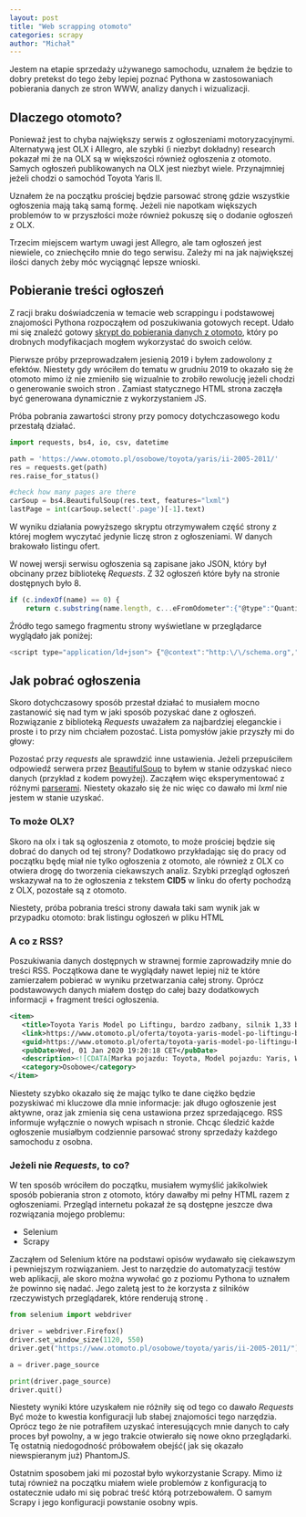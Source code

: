 ```yaml
---
layout: post
title: "Web scrapping otomoto"
categories: scrapy
author: "Michał"
---
```





Jestem na etapie sprzedaży używanego samochodu, uznałem że będzie to dobry pretekst do tego żeby lepiej poznać Pythona w zastosowaniach pobierania danych ze stron WWW, analizy danych i wizualizacji.

## Dlaczego otomoto?

Ponieważ jest to chyba największy serwis z ogłoszeniami motoryzacyjnymi. Alternatywą jest OLX i Allegro, ale szybki (i niezbyt dokładny) research pokazał mi że na OLX są w większości również ogłoszenia z otomoto. Samych ogłoszeń publikowanych na OLX jest niezbyt wiele. Przynajmniej jeżeli chodzi o samochód Toyota Yaris II.

Uznałem że na początku prościej będzie parsować stronę gdzie wszystkie ogłoszenia mają taką samą formę. Jeżeli nie napotkam większych problemów to w przyszłości może również pokuszę się o dodanie ogłoszeń z OLX.

Trzecim miejscem wartym uwagi jest Allegro, ale tam ogłoszeń jest niewiele, co zniechęciło mnie do tego serwisu. Zależy mi na jak największej ilości danych żeby móc wyciągnąć lepsze wnioski.

## Pobieranie treści ogłoszeń

Z racji braku doświadczenia w temacie web scrappingu i podstawowej znajomości Pythona rozpocząłem od poszukiwania gotowych recept. Udało mi się znaleźć gotowy [skrypt do pobierania danych z otomoto](https://bananovitch.github.io/blog/2018/09/19/python-car-scraper.html),  który po drobnych modyfikacjach mogłem wykorzystać do swoich celów.

Pierwsze próby przeprowadzałem jesienią 2019 i byłem zadowolony z efektów. Niestety gdy wróciłem do tematu w grudniu 2019 to okazało się że otomoto mimo iż nie zmieniło się wizualnie to zrobiło rewolucję jeżeli chodzi o generowanie swoich stron <WWW>. Zamiast statycznego HTML strona zaczęła być generowana dynamicznie z wykorzystaniem JS.

Próba pobrania zawartości strony przy pomocy dotychczasowego kodu przestałą działać.

```python
import requests, bs4, io, csv, datetime

path = 'https://www.otomoto.pl/osobowe/toyota/yaris/ii-2005-2011/'
res = requests.get(path)
res.raise_for_status()

#check how many pages are there
carSoup = bs4.BeautifulSoup(res.text, features="lxml")
lastPage = int(carSoup.select('.page')[-1].text)
```

W wyniku działania powyższego skryptu otrzymywałem część strony z której mogłem wyczytać jedynie liczę stron z ogłoszeniami. W danych brakowało listingu ofert.

W nowej wersji serwisu ogłoszenia są zapisane jako JSON, który był obcinany przez bibliotekę *Requests*.
Z 32 ogłoszeń które były na stronie dostępnych było 8.

```javascript
if (c.indexOf(name) == 0) {
    return c.substring(name.length, c...eFromOdometer":{"@type":"QuantitativeValue","unitCode":"KMT","value":"133120"}}},{"@type":"Offer","priceSpecification":{"@type":"UnitPriceSpecification","price":"11600","priceCurrency":"PLN"},"itemOffered":{"@type":"Car","name":"Toyota Yaris","vehicleConfiguration":"Toyota Yaris 2009 rok, benzyna, klimatyzacja, 2x opony, \u015bliczna Toyota","brand":"Toyota","fuelType":"Benzyna","modelDate":"2009","mileageFromOdometer":{"@type":"QuantitativeValue","unitCode":"KMT","value":"150000"}}}]}}    </script>
```

Źródło tego samego fragmentu strony wyświetlane w przeglądarce wyglądało jak poniżej:

```javascript
<script type="application/ld+json"> {"@context":"http:\/\/schema.org","@type":"Webpage","url":"https:\/\/www.otomoto.pl\/osobowe\/toyota\/yaris\/ii-2005-2011\/","mainEntity":{"@type":"OfferCatalog","name":"Otomoto","itemListElement":[{"@type":"Offer","priceSpecification":{"@type":"UnitPriceSpecification","price":"14900","priceCurrency":"PLN"},"itemOffered"
```

## Jak pobrać ogłoszenia

Skoro dotychczasowy sposób przestał działać to musiałem mocno zastanowić się nad tym w jaki sposób pozyskać dane z ogłoszeń. Rozwiązanie z biblioteką *Requests* uważałem za najbardziej eleganckie i proste i to przy nim chciałem pozostać. Lista pomysłów jakie przyszły mi do głowy:

 Pozostać przy *requests* ale sprawdzić inne ustawienia. Jeżeli przepuściłem odpowiedź serwera przez [BeautifulSoup](https://lxml.de/elementsoup.html) to byłem w stanie odzyskać nieco danych (przykład z kodem powyżej). Zacząłem więc eksperymentować z różnymi [parserami](https://www.crummy.com/software/BeautifulSoup/bs4/doc/#installing-a-parser). Niestety okazało się że nic więc co dawało mi *lxml* nie jestem w stanie uzyskać.

### To może OLX?

Skoro na olx i tak są ogłoszenia z otomoto, to może prościej będzie się dobrać do danych od tej strony? Dodatkowo przykładając się do pracy od początku będę miał nie tylko ogłoszenia z otomoto, ale również z OLX co otwiera drogę do tworzenia ciekawszych analiz. Szybki przegląd ogłoszeń wskazywał na to że ogłoszenia z tekstem **CID5** w linku do oferty pochodzą z OLX, pozostałe są z otomoto.

Niestety, próba pobrania treści strony dawała taki sam wynik jak w przypadku otomoto: brak listingu ogłoszeń w pliku HTML

### A co z RSS?

Poszukiwania danych dostępnych w strawnej formie zaprowadziły mnie do treści RSS. Początkowa dane te wyglądały nawet lepiej niż te które zamierzałem pobierać w wyniku przetwarzania całej strony. Oprócz podstawowych danych miałem dostęp do całej bazy dodatkowych informacji + fragment treści ogłoszenia.

```xml
<item>
   <title>Toyota Yaris Model po Liftingu, bardzo zadbany, silnik 1,33 benzyna 101KM</title>
   <link>https://www.otomoto.pl/oferta/toyota-yaris-model-po-liftingu-bardzo-zadbany-silnik-1-33-benzyna-101km-ID6CBUEt.html</link>
   <guid>https://www.otomoto.pl/oferta/toyota-yaris-model-po-liftingu-bardzo-zadbany-silnik-1-33-benzyna-101km-ID6CBUEt.html</guid>
   <pubDate>Wed, 01 Jan 2020 19:20:18 CET</pubDate>
   <description><![CDATA[Marka pojazdu: Toyota, Model pojazdu: Yaris, Wersja: II (2005-2011), Rok produkcji: 2009 , Przebieg: 124 000 km, Pojemność skokowa: 1 300 cm3, Rodzaj paliwa: Benzyna, Moc: 101 KM, Skrzynia biegów: Manualna, Napęd: Na przednie koła, Filtr cząstek stałych: Nie, Uszkodzony: Nie, Typ: Auta miejskie, Liczba drzwi: 5 , Liczba miejsc: 5 , Kolor: Srebrny, Metalik: Tak, Perłowy: Nie, Matowy: Nie, Akryl (niemetalizowany): Nie, Dodatkowe wyposażenie: ABS, Centralny zamek, Elektryczne szyby przednie, Elektrycznie ustawiane lusterka, Immobilizer, Poduszka powietrzna kierowcy, Poduszka powietrzna pasażera, Radio fabryczne, Wspomaganie kierownicy, ESP (stabilizacja toru jazdy), Gniazdo AUX, Gniazdo USB, Isofix, Klimatyzacja manualna, Komputer pokładowy, MP3, Poduszka powietrzna chroniąca kolana, Poduszki boczne przednie, Poduszki boczne tylne, Tapicerka welurowa, Kierownica po prawej (Anglik): Nie, Cena: 19 700 PLN, VAT marża: Nie, Możliwość finansowania: Nie, Faktura VAT: Nie, Leasing: Nie, Kraj pochodzenia: Niemcy, Zarejestrowany w Polsce: Nie, Pierwszy właściciel: Nie, Bezwypadkowy: Nie, Serwisowany w ASO: Nie, Zarejestrowany jako zabytek: Nie, Tuning: Nie, Homologacja ciężarowa: Nie, <br/>Witam, Mam do sprzedania  Toyote  Yaris z roku 2009 po Liftingu  z niezawodnym silnikiem benzynowym na łańcuszku rozrządu o pojemności  1,33cm3,  101KM z  sześciobiegową skrzynia biegów. Auto  jest w bardzo dobrym stanie technicznym i wizualnym , czyste i zadbane. Samochód  na bieżąco serwisowany, p... <a href="https://www.otomoto.pl/oferta/toyota-yaris-model-po-liftingu-bardzo-zadbany-silnik-1-33-benzyna-101km-ID6CBUEt.html">https://www.otomoto.pl/oferta/toyota-yaris-model-po-liftingu-bardzo-zadbany-silnik-1-33-benzyna-101km-ID6CBUEt.html</a><img src="https://apollo-ireland.akamaized.net/v1/files/eyJmbiI6ImRleHIwYTZhZzl4bjItT1RPTU9UT1BMIiwidyI6W3siZm4iOiJ3ZzRnbnFwNnkxZi1PVE9NT1RPUEwiLCJzIjoiMTYiLCJwIjoiMTAsLTEwIiwiYSI6IjAifV19.EB9TsnzfR5SZBj0qRS3RLReQkYuTmTTKaGa02ySA-3Y/image;s=732x488;cars_;/936362001_;slot=1;filename=eyJmbiI6ImRleHIwYTZhZzl4bjItT1RPTU9UT1BMIiwidyI6W3siZm4iOiJ3ZzRnbnFwNnkxZi1PVE9NT1RPUEwiLCJzIjoiMTYiLCJwIjoiMTAsLTEwIiwiYSI6IjAifV19.EB9TsnzfR5SZBj0qRS3RLReQkYuTmTTKaGa02ySA-3Y_rev001.jpg">]]></description>
   <category>Osobowe</category>
</item>
```

Niestety szybko okazało się że mając tylko te dane ciężko będzie pozyskiwać mi kluczowe dla mnie informacje: jak długo ogłoszenie jest aktywne, oraz jak zmienia się cena ustawiona przez sprzedającego. RSS informuje wyłącznie o nowych wpisach n stronie. Chcąc śledzić każde ogłoszenie musiałbym codziennie parsować strony sprzedaży każdego samochodu z osobna.

### Jeżeli nie *Requests*, to co?

W ten sposób wróciłem do początku, musiałem wymyślić jakikolwiek sposób pobierania stron z otomoto, który dawałby mi pełny HTML razem z ogłoszeniami. Przegląd internetu pokazał że są dostępne jeszcze dwa rozwiązania mojego problemu:

- Selenium
- Scrapy

Zacząłem od Selenium które na podstawi opisów wydawało się ciekawszym i pewniejszym rozwiązaniem. Jest to narzędzie do automatyzacji testów web aplikacji, ale skoro można wywołać go z poziomu Pythona to uznałem że powinno się nadać. Jego zaletą jest to że korzysta z silników rzeczywistych przeglądarek, które renderują stronę <WWW>.

```python
from selenium import webdriver

driver = webdriver.Firefox()
driver.set_window_size(1120, 550)
driver.get("https://www.otomoto.pl/osobowe/toyota/yaris/ii-2005-2011/")

a = driver.page_source

print(driver.page_source)
driver.quit()
```

Niestety wyniki które uzyskałem nie różniły się od tego co dawało *Requests* Być może to kwestia konfiguracji lub słabej znajomości tego narzędzia. Oprócz tego że nie potrafiłem uzyskać interesujących mnie danych to cały proces był powolny, a w jego trakcie otwierało się nowe okno przeglądarki. Tę ostatnią niedogodność próbowałem obejść( jak się okazało niewspieranym już) PhantomJS.

Ostatnim sposobem jaki mi pozostał było wykorzystanie Scrapy. Mimo iż tutaj również na początku miałem wiele problemów z konfiguracją to ostatecznie udało mi się pobrać treść którą potrzebowałem. O samym Scrapy i jego konfiguracji powstanie osobny wpis.
